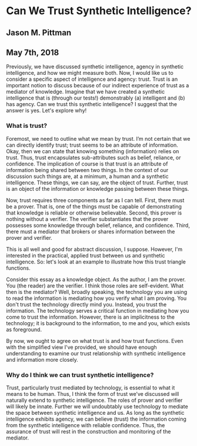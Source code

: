 # Can We Trust Synthetic Intelligence?
## Jason M. Pittman
## May 7th, 2018

Previously, we have discussed synthetic intelligence, agency in synthetic intelligence, and how we might measure both. Now, I would like us to consider a specific aspect of intelligence and agency: trust. Trust is an important notion to discuss because of our indirect experience of trust as a mediator of knowledge. Imagine that we have created a synthetic intelligence that is (through our tests!) demonstrably (a) intelligent and (b) has agency. Can we trust this synthetic intelligence? I suggest that the answer is yes. Let's explore why!

### What is trust?

Foremost, we need to outline what we mean by trust. I’m not certain that we can directly identify trust; trust seems to be an attribute of information. Okay, then we can state that knowing something (information) relies on trust. Thus, trust encapsulates sub-attributes such as belief, reliance, or confidence. The implication of course is that trust is an attribute of information being shared between two things. In the context of our discussion such things are, at a minimum, a human and a synthetic intelligence. These things, we can say, are the object of trust. Further, trust is an object of the information or knowledge passing between these things.

Now, trust requires three components as far as I can tell. First, there must be a prover. That is, one of the things must be capable of demonstrating that knowledge is reliable or otherwise believable. Second, this prover is nothing without a verifier. The verifier substantiates that the prover possesses some knowledge through belief, reliance, and confidence. Third, there must a mediator that brokers or shares information between the prover and verifier. 

This is all well and good for abstract discussion, I suppose. However, I'm interested in the practical, applied trust between us and synthetic intelligence. So: let's look at an example to illustrate how this trust triangle functions.

Consider this essay as a knowledge object. As the author, I am the prover. You (the reader) are the verifier. I think those roles are self-evident. What then is the mediator? Well, broadly speaking, the technology you are using to read the information is mediating how you verify what I am proving. You don't trust the technology directly mind you. Instead, you trust the information. The technology serves a critical function in mediating how you come to trust the information. However, there is an implicitness to the technology; it is background to the information, to me and you, which exists as foreground. 

By now, we ought to agree on what trust is and how trust functions. Even with the simplified view I've provided, we should have enough understanding to examine our trust relationship with synthetic intelligence and information more closely.

### Why do I think we can trust synthetic intelligence?

Trust, particularly trust mediated by technology, is essential to what it means to be human. Thus, I think the form of trust we’ve discussed will naturally extend to synthetic intelligence. The roles of prover and verifier will likely be innate. Further we will undoubtably use technology to mediate the space between synthetic intelligence and us. As long as the synthetic intelligence exhibits agency, we can believe (trust) the information coming from the synthetic intelligence with reliable confidence. Thus, the assurance of trust will rest in the construction and monitoring of the mediator. 
